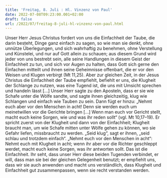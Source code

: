 ```yaml
---
title: 'Freitag, 8. Juli : Hl. Vinzenz von Paul'
date: 2022-07-08T09:23:00.001+02:00
draft: false
url: /2022/07/freitag-8-juli-hl-vinzenz-von-paul.html
---
```


Unser Herr Jesus Christus fordert von uns die Einfachheit der Taube, die darin besteht, Dinge ganz einfach zu sagen, so wie man sie denkt, ohne unnütze Überlegungen, und sich wahrhaftig zu benehmen, ohne Verstellung und Künstelei, und nur auf Gott allein zu schauen; aus diesem Grund wird jeder von uns bestrebt sein, alle seine Handlungen in diesem Geist der Einfachheit zu tun, und sich vor Augen zu halten, dass Gott sich gerne den Einfachen mitteilt und ihnen seine Geheimnisse offenbart, die er vor den Weisen und Klugen verbirgt (Mt 11,25). Aber zur gleichen Zeit, in der Jesus Christus die Einfachheit der Taube empfiehlt, befiehlt er uns, die Klugheit der Schlange zu nutzen, was eine Tugend ist, die uns mit Umsicht sprechen und handeln lässt \[…\] Unser Herr sagte zu den Aposteln, dass er sie wie Schafe unter die Wölfe sandte, und sagte ihnen gleichzeitig, klug wie Schlangen und einfach wie Tauben zu sein. Dann fügt er hinzu: „Nehmt euch aber vor den Menschen in acht! Denn sie werden euch um meinetwillen vor die Gerichte bringen \[…\] Wenn man euch vor Gericht stellt, macht euch keine Sorgen, wie und was ihr reden sollt“ (vgl. Mt 10,17–19). Er spricht zuerst von der Klugheit und dann von der Einfachheit; Klugheit braucht man, um wie Schafe mitten unter Wölfe gehen zu können, wo sie Gefahr liefen, missbraucht zu werden. „Seid klug“, sagt er ihnen, „seid schlau und trotzdem einfach“. „Nehmt euch vor den Menschen in acht“: Nehmt euch mit Klugheit in acht; wenn ihr aber vor die Richter geschleppt werdet, macht euch keine Sorgen, was ihr antworten sollt. Das ist die Einfachheit. Ihr seht, dass unser Herr diese beiden Tugenden verbindet, er will, dass man sie bei der gleichen Gelegenheit benutzt; er empfiehlt uns, dass wir sie auch anwenden und macht uns verständlich, dass Klugheit und Einfachheit gut zusammenpassen, wenn sie recht verstanden werden.